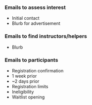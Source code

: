 ### Emails to assess interest
* Initial contact
* Blurb for advertisement

### Emails to find instructors/helpers
* Blurb

### Emails to participants
* Registration confirmation
* 1 week prior
* ~2 days prior
* Registration limits
* Ineligibility
* Waitlist opening
